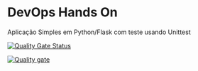 # DevOps Hands On
Aplicação Simples em Python/Flask com teste usando Unittest

[![Quality Gate Status](https://sonarcloud.io/api/project_badges/measure?project=weslleynepomuceno12_devopslab&metric=alert_status)](https://sonarcloud.io/summary/new_code?id=weslleynepomuceno12_devopslab)

[![Quality gate](https://sonarcloud.io/api/project_badges/quality_gate?project=weslleynepomuceno12_devopslab)](https://sonarcloud.io/summary/new_code?id=weslleynepomuceno12_devopslab)